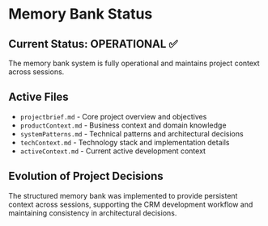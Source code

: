 # Memory Bank Status

## Current Status: OPERATIONAL ✅

The memory bank system is fully operational and maintains project context across sessions.

## Active Files
- `projectbrief.md` - Core project overview and objectives
- `productContext.md` - Business context and domain knowledge
- `systemPatterns.md` - Technical patterns and architectural decisions
- `techContext.md` - Technology stack and implementation details
- `activeContext.md` - Current active development context

## Evolution of Project Decisions

The structured memory bank was implemented to provide persistent context across sessions, supporting the CRM development workflow and maintaining consistency in architectural decisions.
